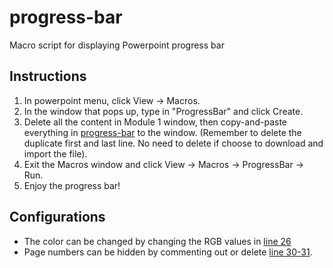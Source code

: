 # progress-bar
Macro script for displaying Powerpoint progress bar

## Instructions
1. In powerpoint menu, click View → Macros.
2. In the window that pops up, type in "ProgressBar" and click Create.
3. Delete all the content in Module 1 window, then copy-and-paste everything in [progress-bar](https://github.com/wei-lingfeng/progress-bar/blob/main/progress-bar.bas) to the window. (Remember to delete the duplicate first and last line. No need to delete if choose to download and import the file).
4. Exit the Macros window and click View → Macros → ProgressBar → Run.
5. Enjoy the progress bar!

## Configurations
- The color can be changed by changing the RGB values in [line 26](https://github.com/wei-lingfeng/progress-bar/blob/e20376bf82ccd41b9ce24b163bac0dc83110675e/progress-bar.bas#L26)
- Page numbers can be hidden by commenting out or delete [line 30-31](https://github.com/wei-lingfeng/progress-bar/blob/e20376bf82ccd41b9ce24b163bac0dc83110675e/progress-bar.bas#L30-L31).
